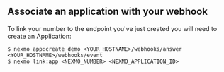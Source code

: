 ## Associate an application with your webhook

To link your number to the endpoint you've just created you will need to create an Application:

```
$ nexmo app:create demo <YOUR_HOSTNAME>/webhooks/answer <YOUR_HOSTNAME>/webhooks/event
$ nexmo link:app <NEXMO_NUMBER> <NEXMO_APPLICATION_ID>
```
